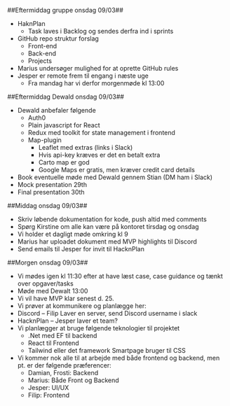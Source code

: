 ##Eftermiddag gruppe onsdag 09/03##
- HaknPlan
  - Task laves i Backlog og sendes derfra ind i sprints
- GitHub repo struktur forslag
  - Front-end
  - Back-end
  - Projects
- Marius undersøger mulighed for at oprette GitHub rules
- Jesper er remote frem til engang i næste uge
  - Fra mandag har vi derfor morgenmøde kl 13:00

##Eftermiddag Dewald onsdag 09/03##
- Dewald anbefaler følgende
  - Auth0
  - Plain javascript for React
  - Redux med toolkit for state management i frontend
  - Map-plugin
    - Leaflet med extras (links i Slack)
    - Hvis api-key kræves er det en betalt extra
    - Carto map er god
    - Google Maps er gratis, men kræver credit card details
- Book eventuelle møde med Dewald gennem Stian (DM ham i Slack)
- Mock presentation 29th
- Final presentation 30th


##Middag onsdag 09/03##
- Skriv løbende dokumentation for kode, push altid med comments
- Spørg Kirstine om alle kan være på kontoret tirsdag og onsdag
- Vi holder et dagligt møde omkring kl 9
- Marius har uploadet dokument med MVP highlights til Discord
- Send emails til Jesper for invit til HacknPlan


##Morgen onsdag 09/03##
- Vi mødes igen kl 11:30 efter at have læst case, case guidance og tænkt over opgaver/tasks
- Møde med Dewalt 13:00
- Vi vil have MVP klar senest d. 25.
- Vi prøver at kommunikere og planlægge her:
- Discord – Filip Laver en server, send Discord username i slack
- HacknPlan – Jesper laver et team?
- Vi planlægger at bruge følgende teknologier til projektet
  - .Net med EF til backend
  - React til Frontend
  - Tailwind eller det framework Smartpage bruger til CSS
- Vi kommer nok alle til at arbejde med både frontend og backend, men pt. er der følgende præferencer:
    - Damian, Frosti: Backend
    - Marius: Både Front og Backend
    - Jesper: UI/UX
    - Filip: Frontend 


